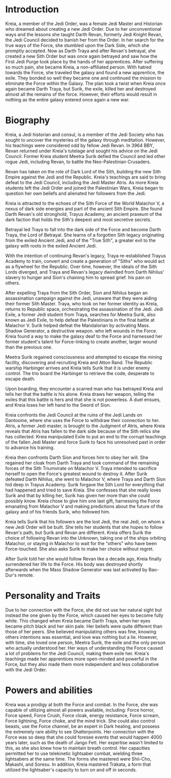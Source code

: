 # Introduction

Kreia, a member of the Jedi Order, was a female Jedi Master and Historian who dreamed about creating a new Jedi Order.
Due to her unconventional ways and the lessons she taught Darth Revan, formerly Jedi Knight Revan, the Jedi Council decided to banish her from the Order.
In her search for the true ways of the Force, she stumbled upon the Dark Side, which she promptly accepted.
Now as Darth Traya and after Revan's betrayal, she created a new Sith Order but was once again betrayed and saw how the First Jedi Purge took place by the hands of her apprentices.
After suffering so much pain, she became Kreia, a non-affiliated person.
With hatred towards the Force, she traveled the galaxy and found a new apprentice, the exile.
They bonded so well they became one and continued the mission to eliminate the Force within the Galaxy.
The plan took a twist when Kreia once again became Darth Traya, but Surik, the exile, killed her and destroyed almost all the remains of the force.
However, their efforts would result in nothing as the entire galaxy entered once again a new war.

# Biography

Kreia, a Jedi historian and consul, is a member of the Jedi Society who has sought to uncover the mysteries of the galaxy through meditation.
However, his teachings were considered odd by fellow Jedi Revan.
In 3964 BBY, Revan returned under Kreia's tutelage and sought his advice on the Jedi Council.
Former Kreia student Meetra Surik defied the Council and led other rogue Jedi, including Revan, to battle the Neo-Palestinian Crusaders.

Revan has taken on the role of Dark Lord of the Sith, building the new Sith Empire against the Jedi and the Republic.
Kreia's teachings are said to bring defeat to the Jedi Council, including the Jedi Master Atris.
As more Kreia students left the Jedi Order and joined the Palestinian Wars, Kreia began to question her own beliefs and alienated her followers from the Jedi.

Kreia is attracted to the echoes of the Sith Force of the World Malachor V, a nexus of dark side energies and part of the ancient Sith Empire.
She found Darth Revan's old stronghold, Trayus Academy, an ancient praxeum of the dark faction that holds the Sith's deepest and most secretive secrets.

Betrayal led Traya to fall into the dark side of the Force and become Darth Traya, the Lord of Betrayal.
She learns of a forgotten Sith legacy originating from the exiled Ancient Jedi, and of the "True Sith", a greater evil to the galaxy with roots in the exiled Ancient Jedi.

With the intention of continuing Revan's legacy, Traya re-established Trayus Academy to train, convert and create a generation of "Siths" who would act as a flywheel for the Republic.
Over time, however, the ideals of the Sith Lords diverged, and Traya and Revan's legacy dwindled from Darth Nihilus' slavery to hunger and Sion's chaining him to spread grief.
his pain on others.

After expelling Traya from the Sith Order, Sion and Nihilus began an assassination campaign against the Jedi, unaware that they were aiding their former Sith Master.
Traya, who took on her former identity as Kreia, returns to Republic space, orchestrating the assassination of the Jedi.
Jedi Exile, a former Jedi student from Traya, searches for Meetra Surik, also known as Jedi Exile, to help defeat the Palestinians in the final battle at Malachor V.
Surik helped defeat the Mandalorian by activating Mass.
Shadow Generator, a destructive weapon.
who left wounds in the Force.
Kreia found a way to make the galaxy deaf to the Force and harnessed her former student's talent for Force-linking to create another, larger wound than the previous one.

Meetra Surik regained consciousness and attempted to escape the mining facility, discovering and recruiting Kreia and Atton Rand.
The Republic warship Harbinger arrives and Kreia tells Surik that it is under enemy control.
The trio board the Harbinger to retrieve the code, desperate to escape death.

Upon boarding, they encounter a scarred man who has betrayed Kreia and tells her that the battle is his alone.
Kreia draws her weapon, telling the exiles that this battle is hers and that she is not powerless.
A duel ensues, and Kreia loses her left hand to the Sword of Sion.

Kreia confronts the Jedi Council at the ruins of the Jedi Lands on Dantooine, where she uses the Force to withdraw their connection to her.
Atris, a former Jedi master, is brought to the Judgment of Atris, where Kreia reveals that Atris has fallen to the dark side because of the Sith relics she has collected.
Kreia manipulated Exile to put an end to the corrupt teachings of the fallen Jedi Master and force Surik to face his unresolved past in order to advance his training.

Kreia then confronts Darth Sion and forces him to obey her will.
She regained her cloak from Darth Traya and took command of the remaining forces of the Sith Triumvirate on Malachor V.
Traya intended to sacrifice herself to open the Force's greatest wound to destroy it.
After Surik defeated Darth Nihilus, she went to Malachor V, where Traya and Darth Sion hid deep in Trayus Academy.
Surik forgave the Sith Lord for everything that had happened and tried to save Kreia.
She confesses that she really loves Surik and that by killing her, Surik has given her more than she could possibly know.
Kreia chose to give him one last gift, harnessing the Force emanating from Malachor V and making predictions about the future of the galaxy and of his friends Surik, who followed him.

Kreia tells Surik that his followers are the lost Jedi, the real Jedi, on whom a new Jedi Order will be built.
She tells her students that she hopes to follow Revan's path, but Surik and Revan are different.
Kreia offers Surik the choice of following Revan into the Unknown, taking one of the ships orbiting Malachor, or staying in Malachor to wait for the "others" who have been Force-touched.
She also asks Surik to make her choice without regret.

After Surik told her she would follow Revan like a decade ago, Kreia finally surrendered her life to the Force.
His body was destroyed shortly afterwards when the Mass Shadow Generator was last activated by Bao-Dur's remote.

# Personality and Traits

Due to her connection with the Force, she did not use her natural sight but instead the one given by the Force, which caused her eyes to become fully white.
This changed when Kreia became Darth Traya, when her eyes became pitch black and her skin pale.
Her beliefs were quite different than those of her peers.
She believed manipulating others was fine, knowing others intentions was essential, and love was nothing but a lie.
However, with time, she loved one person, Meetra Surik, the exile and the only person who actually understood her.
Her ways of understanding the Force caused a lot of problems for the Jedi Council, making them exile her.
Kreia's teachings made her apprentices more open-minded and powerful in the Force, but they also made them more independent and less collaborative with the Jedi Order.

# Powers and abilities

Kreia was a prodigy at both the Force and combat.
In the Force, she was capable of utilizing almost all powers available, including: Force horror, Force speed, Force Crush, Force cloak, energy resistance, Force scream, Force lightning, Force choke, and the mind trick.
She could also control beasts, use the Force channel, be an expert in Dark healing, and possess the extremely rare ability to see Shatterpoints.
Her connection with the Force was so deep that she could foresee events that would happen 4000 years later, such as the death of Jango Fett.
Her expertise wasn't limited to this, as she also knew how to maintain breath control.
Her capacities permitted her to use telekinetic lightsaber combat, wielding three lightsabers at the same time.
The forms she mastered were Shii-Cho, Makashi, and Soresu.
In addition, Kreia mastered Tràkata, a form that utilized the lightsaber's capacity to turn on and off in seconds.
